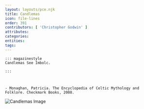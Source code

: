 ```yaml
---
layout: layouts/pce.njk
title: Candlemas
icon: file-lines
order: 391
contributors: [ 'Christopher Godwin' ]
attributes:
categories:
entities:
tags:
---
```

``` tab [group1:Info]
::: magazinestyle
Candlemas See Imbolc.

:::
```
``` tab [group1:Attributes]
```
``` tab [group1:Entities]
```
``` tab [group1:Sources]
- Monaghan, Patricia. The Encyclopedia of Celtic Mythology and Folklore. Checkmark Books, 2008.
```
![Candlemas Image](https://upload.wikimedia.org/wikipedia/commons/thumb/5/5f/2017Candlemas.jpg/1200px-2017Candlemas.jpg)
